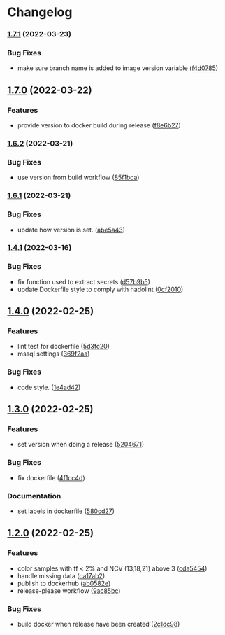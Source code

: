 # Changelog

### [1.7.1](https://github.com/clinical-genomics-uppsala/NIPTViewer/compare/v1.7.0...v1.7.1) (2022-03-23)


### Bug Fixes

* make sure branch name is added to image version variable ([f4d0785](https://github.com/clinical-genomics-uppsala/NIPTViewer/commit/f4d0785c1501041d3508e25c12c60d54d9625f4c))

## [1.7.0](https://github.com/clinical-genomics-uppsala/NIPTViewer/compare/v1.6.2...v1.7.0) (2022-03-22)


### Features

* provide version to docker build during release ([f8e6b27](https://github.com/clinical-genomics-uppsala/NIPTViewer/commit/f8e6b271b409defe6cf3b52840c21d43949edec8))

### [1.6.2](https://github.com/clinical-genomics-uppsala/NIPTViewer/compare/v1.6.1...v1.6.2) (2022-03-21)


### Bug Fixes

* use version from build workflow ([85f1bca](https://github.com/clinical-genomics-uppsala/NIPTViewer/commit/85f1bca2de5139c8bb9365ee0aa60ab0e02b7ee3))

### [1.6.1](https://github.com/clinical-genomics-uppsala/NIPTViewer/compare/v1.6.0...v1.6.1) (2022-03-21)


### Bug Fixes

* update how version is set. ([abe5a43](https://github.com/clinical-genomics-uppsala/NIPTViewer/commit/abe5a4373475b2b025483c3cb073270ecc9b532d))

### [1.4.1](https://www.github.com/clinical-genomics-uppsala/NIPTViewer/compare/v1.4.0...v1.4.1) (2022-03-16)


### Bug Fixes

* fix function used to extract secrets ([d57b9b5](https://www.github.com/clinical-genomics-uppsala/NIPTViewer/commit/d57b9b56a3719128b6b81ab8c999e1bf9f6200a9))
* update Dockerfile style to comply with hadolint ([0cf2010](https://www.github.com/clinical-genomics-uppsala/NIPTViewer/commit/0cf20108e34f3d0cbaf2c1e5b6440ea8bc3d6fdf))

## [1.4.0](https://www.github.com/clinical-genomics-uppsala/NIPTViewer/compare/v1.3.0...v1.4.0) (2022-02-25)


### Features

* lint test for dockerfile ([5d3fc20](https://www.github.com/clinical-genomics-uppsala/NIPTViewer/commit/5d3fc200d40ef797fc7252afbc6a256c3a58fef2))
* mssql settings ([369f2aa](https://www.github.com/clinical-genomics-uppsala/NIPTViewer/commit/369f2aab01e4d166edba1513faec6a21c1f769e6))


### Bug Fixes

* code style. ([1e4ad42](https://www.github.com/clinical-genomics-uppsala/NIPTViewer/commit/1e4ad42d7a0cb3f236bf365cef373200b4ad70bf))

## [1.3.0](https://www.github.com/clinical-genomics-uppsala/NIPTViewer/compare/v1.2.0...v1.3.0) (2022-02-25)


### Features

* set version when doing a release ([5204671](https://www.github.com/clinical-genomics-uppsala/NIPTViewer/commit/5204671ace2486236571f46a4fac7d7d685106d0))


### Bug Fixes

* fix dockerfile ([4f1cc4d](https://www.github.com/clinical-genomics-uppsala/NIPTViewer/commit/4f1cc4d430b8246b9e0a76346226f5d161e1c042))


### Documentation

* set labels in dockerfile ([580cd27](https://www.github.com/clinical-genomics-uppsala/NIPTViewer/commit/580cd272271d7bd20391eb40d026b44e400bfada))

## [1.2.0](https://www.github.com/clinical-genomics-uppsala/NIPTViewer/compare/v1.1.0...v1.2.0) (2022-02-25)


### Features

* color samples with ff < 2% and NCV (13,18,21) above 3 ([cda5454](https://www.github.com/clinical-genomics-uppsala/NIPTViewer/commit/cda545477e028343d6c5465c7a248eb7ba2fd432))
* handle missing data ([ca17ab2](https://www.github.com/clinical-genomics-uppsala/NIPTViewer/commit/ca17ab2c06a08e726fac2b0ffe7435c19819cbb8))
* publish to dockerhub ([ab0582e](https://www.github.com/clinical-genomics-uppsala/NIPTViewer/commit/ab0582ea96f8282dbf4a7a8169be071553a63af5))
* release-please workflow ([9ac85bc](https://www.github.com/clinical-genomics-uppsala/NIPTViewer/commit/9ac85bcfa593508eb673ab8cb61549d530561b8f))


### Bug Fixes

* build docker when release have been created ([2c1dc98](https://www.github.com/clinical-genomics-uppsala/NIPTViewer/commit/2c1dc987445f1b0e501fc571078273fab8e76a89))
